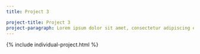 ```yaml
---
title: Project 3

project-title: Project 3
project-paragraph: Lorem ipsum dolor sit amet, consectetur adipiscing elit. Mauris eleifend pretium orci non tincidunt. Aliquam aliquet lacinia felis auctor luctus. Fusce varius gravida pulvinar. Nullam et felis eu nunc ornare dictum. Aliquam a sapien ut sem malesuada vestibulum eu nec felis. Mauris ut molestie nunc, vitae tristique metus. Nunc in odio vel leo suscipit viverra vel tristique orci. Morbi quis dignissim eros. Mauris mollis accumsan leo, vel feugiat massa porttitor sed. Suspendisse convallis risus dui, et dignissim lacus convallis id. Vivamus consequat fermentum tellus, mattis imperdiet mauris porta sed. Nullam eu elit arcu. Quisque luctus lacus quis facilisis egestas. Donec accumsan dignissim leo, at faucibus ligula cursus non. Mauris vitae rhoncus libero. Pellentesque mi libero, feugiat feugiat lacus vel, dignissim malesuada libero. Proin mattis tortor vitae est viverra pulvinar. Pellentesque vitae vestibulum neque, at vulputate dui. Duis vulputate lacus et lacinia cursus. Sed aliquet, quam eget lacinia blandit, ipsum lacus pellentesque ipsum, vel facilisis libero arcu ac elit. Interdum et malesuada fames ac ante ipsum primis in faucibus. Vestibulum sollicitudin nisl id eros rutrum semper. Pellentesque facilisis sapien et lectus faucibus porta. Fusce erat felis, elementum quis ex vel, ornare hendrerit neque. Aliquam cursus ex quis tellus consectetur, ut congue metus finibus. Mauris porta nibh eros. Etiam auctor convallis tempus.
---
```


{% include individual-project.html %}
